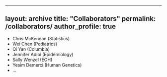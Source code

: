 
---
layout: archive
title: "Collaborators"
permalink: /collaborators/
author_profile: true
---

* Chris McKennan (Statistics)
* Wei Chen (Pediatrics)
* Qi Yan (Columbia)
* Jennifer Adibi (Epidemiology)
* Sally Wenzel (EOH)
* Yesim Demerci (Human Genetics)
* ...

